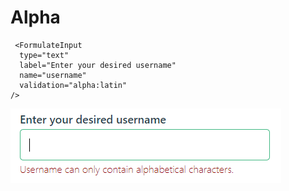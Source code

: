 #   Alpha

```
 <FormulateInput
  type="text"
  label="Enter your desired username"
  name="username"
  validation="alpha:latin"
/>
```

![](images\alpha.png)

 